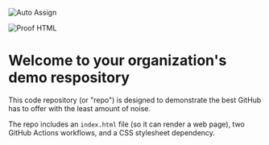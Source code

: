![Auto Assign](https://github.com/aspire-liberty/demo-repository/actions/workflows/auto-assign.yml/badge.svg)

![Proof HTML](https://github.com/aspire-liberty/demo-repository/actions/workflows/proof-html.yml/badge.svg)

# Welcome to your organization's demo respository
This code repository (or "repo") is designed to demonstrate the best GitHub has to offer with the least amount of noise.

The repo includes an `index.html` file (so it can render a web page), two GitHub Actions workflows, and a CSS stylesheet dependency.
